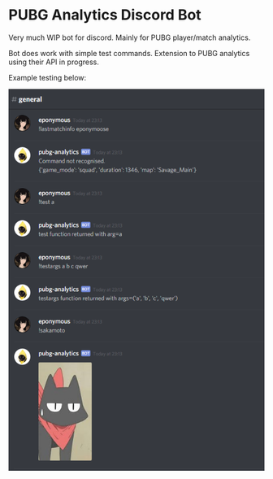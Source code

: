 # PUBG Analytics Discord Bot
Very much WIP bot for discord. Mainly for PUBG player/match analytics.

Bot does work with simple test commands. Extension to PUBG analytics using their API in progress. 

Example testing below:

![testing][action_example]



[action_example]: https://raw.githubusercontent.com/rokkuran/pubg-analytics-bot/master/img/action_example.PNG